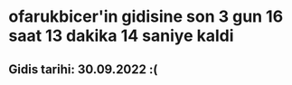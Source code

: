 # ofarukbicer'in gidisine son 3 gun 16 saat 13 dakika 14 saniye kaldi

## Gidis tarihi: 30.09.2022 :(